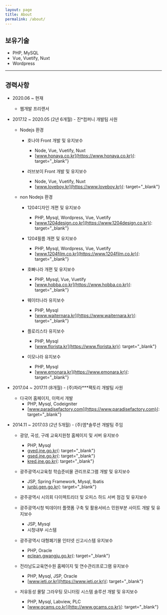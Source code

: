 ```yaml
---
layout: page
title: About
permalink: /about/
---
```


## __보유기술__
* PHP, MySQL
* Vue, Vuetify, Nuxt
* Wordpress

---

## __경력사항__
* 2020.06 ~ 현재
    * 웹개발 프리랜서

* 2017.12 ~ 2020.05 (2년 6개월) - 진\*컴퍼니 개발팀 사원
    * Nodejs 환경
        * 호나야 Front 개발 및 유지보수
            * Node, Vue, Vuetify, Nuxt
            * [www.honaya.co.kr](https://www.honaya.co.kr){: target="_blank"}

        * 러브보이 Front 개발 및 유지보수
            * Node, Vue, Vuetify, Nuxt
            * [www.loveboy.kr](https://www.loveboy.kr){: target="_blank"}

    * non Nodejs 환경
        * 1204디자인 개편 및 유지보수
            * PHP, Mysql, Wordpress, Vue, Vuetify
            * [www.1204design.co.kr](https://www.1204design.co.kr){: target="_blank"}

        * 1204필름 개편 및 유지보수
            * PHP, Mysql, Wordpress, Vue, Vuetify
            * [www.1204film.co.kr](https://www.1204film.co.kr){: target="_blank"}

        * 호빠나라 개편 및 유지보수
            * PHP, Mysql, Vue, Vuetify
            * [www.hobba.co.kr](https://www.hobba.co.kr){: target="_blank"}

        * 웨이터나라 유지보수
            * PHP, Mysql
            * [www.waiternara.kr](https://www.waiternara.kr){: target="_blank"}

        * 플로리스타 유지보수
            * PHP, Mysql
            * [www.florista.kr](https://www.florista.kr){: target="_blank"}            

        * 이모나라 유지보수
            * PHP, Mysql
            * [www.emonara.kr](https://www.emonara.kr){: target="_blank"}

* 2017.04 ~ 2017.11 (8개월) - (주)파라\*\*\*팩토리 개발팀 사원
    * 다국어 홈페이지, 이력서 개발
        * PHP, Mysql, Codeigniter
        * [www.paradisefactory.com](https://www.paradisefactory.com){: target="_blank"}
        
* 2014.11 ~ 2017.03 (2년 5개월) - (주)엠\*솔루션 개발팀 주임
    * 광양, 곡성, 구례 교육지원청 홈페이지 및 서버 유지보수
        * PHP, Mysql
        * [gyed.jne.go.kr](https://gyed.jne.go.kr){: target="_blank"}
        * [gsed.jne.go.kr](https://gsed.jne.go.kr){: target="_blank"}
        * [kred.jne.go.kr](https://kred.jne.go.kr){: target="_blank"}

    * 광주광역시교육청 학습준비물 관리프로그램 개발 및 유지보수
        * JSP, Spring Framework, Mysql, Ibatis
        * [junbi.gen.go.kr](https://junbi.gen.go.kr){: target="_blank"}

    * 광주광역시 시의회 다이렉트리더 및 오피스 하드 서버 점검 및 유지보수

    * 광주광역시청 빅데이터 플랫폼 구축 및 활용서비스 민원부분 사이트 개발 및 유지보수
        * JSP, Mysql
        * 시청내부 시스템

    * 광주광역시 대형폐기물 인터넷 신고시스템 유지보수
        * PHP, Oracle
        * [eclean.gwangju.go.kr](https://eclean.gwangju.go.kr){: target="_blank"}

    * 전라남도교육연수원 홈페이지 및 연수관리프로그램 유지보수
        * PHP, Mysql, JSP, Oracle
        * [www.jeti.or.kr](https://www.jeti.or.kr){: target="_blank"}

    * 저유동성 몰탈 그라우팅 모니터링 시스템 솔루션 개발 및 유지보수
        * PHP, Mysql, Labview, PLC
        * [www.gcams.co.kr](http://www.gcams.co.kr){: target="_blank"}


        
